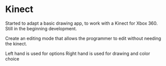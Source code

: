 # Kinect

Started to adapt a basic drawing app, to work with a Kinect for Xbox 360.
Still in the beginning development.

Create an editing mode that allows the programmer to edit without needing the kinect.

Left hand is used for options
Right hand is used for drawing and color choice
